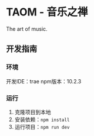 # TAOM - 音乐之禅
The art of music.

## 开发指南
### 环境
开发IDE：trae
npm版本：10.2.3

### 运行
1. 克隆项目到本地
2. 安装依赖：`npm install`
3. 运行项目：`npm run dev`
